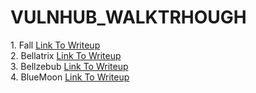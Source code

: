 # VULNHUB_WALKTRHOUGH

<html>
  <head>
  </head>
  <body>
    1. Fall <a href="https://github.com/xNCT22x/Vulnhub_Walkthrough/blob/main/Fall"> Link To Writeup </a><br>
    2. Bellatrix <a href="https://github.com/xNCT22x/Vulnhub_Walkthrough/blob/main/Bellatrix"> Link To Writeup </a><br>
    3. Bellzebub <a href="https://github.com/xNCT22x/Vulnhub_Walkthrough/blob/main/Bellzebub"> Link To Writeup </a><br>
    4. BlueMoon <a href="https://github.com/xNCT22x/Vulnhub_Walkthrough/blob/main/BlueMoon"> Link To Writeup </a><br>
  </body>
<html>
